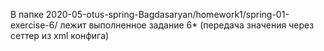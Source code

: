 В папке 2020-05-otus-spring-Bagdasaryan/homework1/spring-01-exercise-6/ лежит выполненное задание 6*
(передача значения через сеттер из xml конфига)